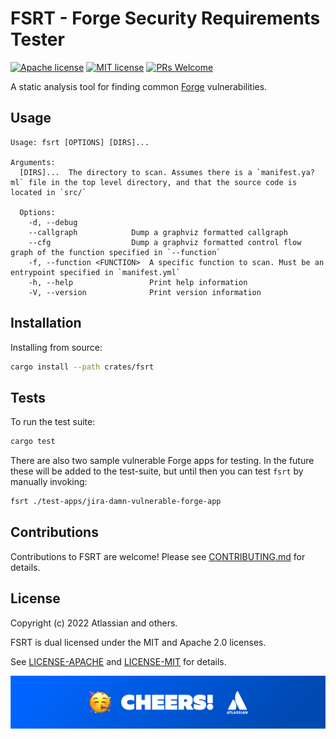 # FSRT - Forge Security Requirements Tester

[![Apache license](https://img.shields.io/badge/license-Apache%202.0-blue.svg?style=flat-square)](LICENSE-APACHE) [![MIT license](https://img.shields.io/badge/license-MIT-blue.svg?style=flat-square)](LICENSE-MIT) [![PRs Welcome](https://img.shields.io/badge/PRs-welcome-brightgreen.svg?style=flat-square)](CONTRIBUTING.md)

A static analysis tool for finding common [Forge][1] vulnerabilities.

[1]: <https://developer.atlassian.com/platform/forge> "Forge platform"

## Usage

```text
Usage: fsrt [OPTIONS] [DIRS]...

Arguments:
  [DIRS]...  The directory to scan. Assumes there is a `manifest.ya?ml` file in the top level directory, and that the source code is located in `src/`

  Options:
    -d, --debug
    --callgraph            Dump a graphviz formatted callgraph
    --cfg                  Dump a graphviz formatted control flow graph of the function specified in `--function`
    -f, --function <FUNCTION>  A specific function to scan. Must be an entrypoint specified in `manifest.yml`
    -h, --help                 Print help information
    -V, --version              Print version information
```

## Installation

Installing from source:

```sh
cargo install --path crates/fsrt
```

## Tests

To run the test suite:

```sh
cargo test
```

There are also two sample vulnerable Forge apps for testing. In the future these will be added to the test-suite, but
until then you can test `fsrt` by manually invoking:

```sh
fsrt ./test-apps/jira-damn-vulnerable-forge-app
```

## Contributions

Contributions to FSRT are welcome! Please see [CONTRIBUTING.md](CONTRIBUTING.md) for details.

## License

Copyright (c) 2022  Atlassian and others.

FSRT is dual licensed under the MIT and Apache 2.0 licenses.

See [LICENSE-APACHE](LICENSE-APACHE) and [LICENSE-MIT](LICENSE-MIT) for details.

[![With â¤ï¸ from Atlassian](https://raw.githubusercontent.com/atlassian-internal/oss-assets/master/banner-cheers.png)](https://www.atlassian.com)
